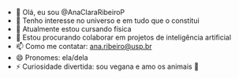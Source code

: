 - 👋 Olá, eu sou @AnaClaraRibeiroP
- 👀 Tenho interesse no universo e em tudo que o constitui
- 🌱 Atualmente estou cursando física
- 💞️ Estou procurando colaborar em projetos de inteligência artificial
- 📫 Como me contatar: ana.ribeiro@usp.br
- 😄 Pronomes: ela/dela
- ⚡ Curiosidade divertida: sou vegana e amo os animais 🐾


